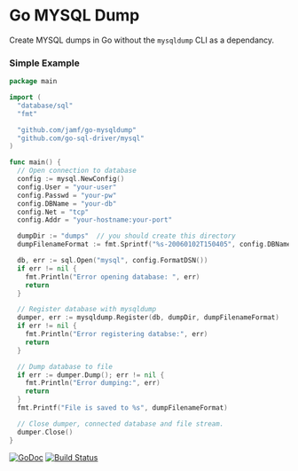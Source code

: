 # Go MYSQL Dump
Create MYSQL dumps in Go without the `mysqldump` CLI as a dependancy.

### Simple Example
```go
package main

import (
  "database/sql"
  "fmt"

  "github.com/jamf/go-mysqldump"
  "github.com/go-sql-driver/mysql"
)

func main() {
  // Open connection to database
  config := mysql.NewConfig()
  config.User = "your-user"
  config.Passwd = "your-pw"
  config.DBName = "your-db"
  config.Net = "tcp"
  config.Addr = "your-hostname:your-port"

  dumpDir := "dumps"  // you should create this directory
  dumpFilenameFormat := fmt.Sprintf("%s-20060102T150405", config.DBName)   // accepts time layout string and add .sql at the end of file

  db, err := sql.Open("mysql", config.FormatDSN())
  if err != nil {
    fmt.Println("Error opening database: ", err)
    return
  }

  // Register database with mysqldump
  dumper, err := mysqldump.Register(db, dumpDir, dumpFilenameFormat)
  if err != nil {
    fmt.Println("Error registering databse:", err)
    return
  }

  // Dump database to file
  if err := dumper.Dump(); err != nil {
    fmt.Println("Error dumping:", err)
    return
  }
  fmt.Printf("File is saved to %s", dumpFilenameFormat)

  // Close dumper, connected database and file stream.
  dumper.Close()
}
```

[![GoDoc](https://godoc.org/github.com/jamf/go-mysqldump?status.svg)](https://godoc.org/github.com/jamf/go-mysqldump)
[![Build Status](https://travis-ci.org/jamf/go-mysqldump.svg?branch=master)](https://travis-ci.org/jamf/go-mysqldump)
